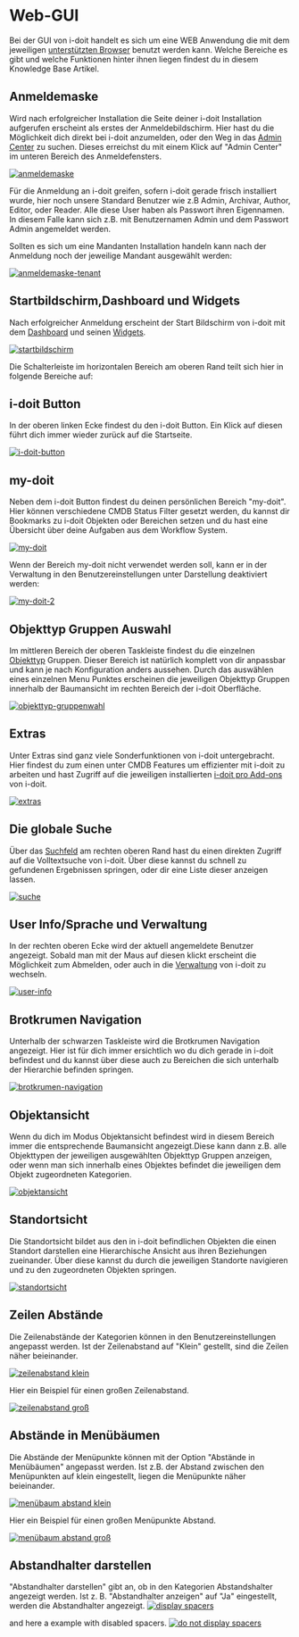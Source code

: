 # Web-GUI

Bei der GUI von i-doit handelt es sich um eine WEB Anwendung die mit dem jeweiligen [unterstützten Browser](../installation/systemvoraussetzungen.md) benutzt werden kann. Welche Bereiche es gibt und welche Funktionen hinter ihnen liegen findest du in diesem Knowledge Base Artikel.

## Anmeldemaske

Wird nach erfolgreicher Installation die Seite deiner i-doit Installation aufgerufen erscheint als erstes der Anmeldebildschirm. Hier hast du die Möglichkeit dich direkt bei i-doit anzumelden, oder den Weg in das [Admin Center](../administration/admin-center.md) zu suchen. Dieses erreichst du mit einem Klick auf "Admin Center" im unteren Bereich des Anmeldefensters.

[![anmeldemaske](../assets/images/de/grundlagen/web-gui/1-web-gui.png)](../assets/images/de/grundlagen/web-gui/1-web-gui.png)

Für die Anmeldung an i-doit greifen, sofern i-doit gerade frisch installiert wurde, hier noch unsere Standard Benutzer wie z.B Admin, Archivar, Author, Editor, oder Reader. Alle diese User haben als Passwort ihren Eigennamen. In diesem Falle kann sich z.B. mit Benutzernamen Admin und dem Passwort Admin angemeldet werden.

Sollten es sich um eine Mandanten Installation handeln kann nach der Anmeldung noch der jeweilige Mandant ausgewählt werden:

[![anmeldemaske-tenant](../assets/images/de/grundlagen/web-gui/2-web-gui.png)](../assets/images/de/grundlagen/web-gui/2-web-gui.png)

## Startbildschirm,Dashboard und Widgets

Nach erfolgreicher Anmeldung erscheint der Start Bildschirm von i-doit mit dem [Dashboard](dashboard-und-widgets.md) und seinen [Widgets](dashboard-und-widgets.md).

[![startbildschirm](../assets/images/de/grundlagen/web-gui/3-web-gui.png)](../assets/images/de/grundlagen/web-gui/3-web-gui.png)

Die Schalterleiste im horizontalen Bereich am oberen Rand teilt sich hier in folgende Bereiche auf:

## i-doit Button

In der oberen linken Ecke findest du den i-doit Button. Ein Klick auf diesen führt dich immer wieder zurück auf die Startseite.

[![i-doit-button](../assets/images/de/grundlagen/web-gui/4-web-gui.png)](../assets/images/de/grundlagen/web-gui/4-web-gui.png)

## my-doit

Neben dem i-doit Button findest du deinen persönlichen Bereich "my-doit". Hier können verschiedene CMDB Status Filter gesetzt werden, du kannst dir Bookmarks zu i-doit Objekten oder Bereichen setzen und du hast eine Übersicht über deine Aufgaben aus dem Workflow System.

[![my-doit](../assets/images/de/grundlagen/web-gui/5-web-gui.png)](../assets/images/de/grundlagen/web-gui/5-web-gui.png)

Wenn der Bereich my-doit nicht verwendet werden soll, kann er in der Verwaltung in den Benutzereinstellungen unter Darstellung deaktiviert werden:

[![my-doit-2](../assets/images/de/grundlagen/web-gui/6-web-gui.png)](../assets/images/de/grundlagen/web-gui/6-web-gui.png)

## Objekttyp Gruppen Auswahl

Im mittleren Bereich der oberen Taskleiste findest du die einzelnen [Objekttyp](zurodnung-von-kategorien-zu-objekttypen.md) Gruppen. Dieser Bereich ist natürlich komplett von dir anpassbar und kann je nach Konfiguration anders aussehen. Durch das auswählen eines einzelnen Menu Punktes erscheinen die jeweiligen Objekttyp Gruppen innerhalb der Baumansicht im rechten Bereich der i-doit Oberfläche.

[![objekttyp-gruppenwahl](../assets/images/de/grundlagen/web-gui/7-web-gui.png)](../assets/images/de/grundlagen/web-gui/7-web-gui.png)

## Extras

Unter Extras sind ganz viele Sonderfunktionen von i-doit untergebracht. Hier findest du zum einen unter CMDB Features um effizienter mit i-doit zu arbeiten und hast Zugriff auf die jeweiligen installierten [i-doit pro Add-ons](../i-doit-pro-add-ons/i-diary.md) von i-doit.

[![extras](../assets/images/de/grundlagen/web-gui/8-web-gui.png)](../assets/images/de/grundlagen/web-gui/8-web-gui.png)

## Die globale Suche

Über das [Suchfeld](../effizientes-dokumentieren/suche.md) am rechten oberen Rand hast du einen direkten Zugriff auf die Volltextsuche von i-doit. Über diese kannst du schnell zu gefundenen Ergebnissen springen, oder dir eine Liste dieser anzeigen lassen.

[![suche](../assets/images/de/grundlagen/web-gui/9-web-gui.png)](../assets/images/de/grundlagen/web-gui/9-web-gui.png)

## User Info/Sprache und Verwaltung

In der rechten oberen Ecke wird der aktuell angemeldete Benutzer angezeigt. Sobald man mit der Maus auf diesen klickt erscheint die Möglichkeit zum Abmelden, oder auch in die [Verwaltung](../administration/verwaltung/index.md) von i-doit zu wechseln.

[![user-info](../assets/images/de/grundlagen/web-gui/10-web-gui.png)](../assets/images/de/grundlagen/web-gui/10-web-gui.png)

## Brotkrumen Navigation

Unterhalb der schwarzen Taskleiste wird die Brotkrumen Navigation angezeigt. Hier ist für dich immer ersichtlich wo du dich gerade in i-doit befindest und du kannst über diese auch zu Bereichen die sich unterhalb der Hierarchie befinden springen.

[![brotkrumen-navigation](../assets/images/de/grundlagen/web-gui/11-web-gui.png)](../assets/images/de/grundlagen/web-gui/11-web-gui.png)

## Objektansicht

Wenn du dich im Modus Objektansicht befindest wird in diesem Bereich immer die entsprechende Baumansicht angezeigt.Diese kann dann z.B. alle Objekttypen der jeweiligen ausgewählten Objekttyp Gruppen anzeigen, oder wenn man sich innerhalb eines Objektes befindet die jeweiligen dem Objekt zugeordneten Kategorien.

[![objektansicht](../assets/images/de/grundlagen/web-gui/12-web-gui.png)](../assets/images/de/grundlagen/web-gui/12-web-gui.png)

## Standortsicht

Die Standortsicht bildet aus den in i-doit befindlichen Objekten die einen Standort darstellen eine Hierarchische Ansicht aus ihren Beziehungen zueinander. Über diese kannst du durch die jeweiligen Standorte navigieren und zu den zugeordneten Objekten springen.

[![standortsicht](../assets/images/de/grundlagen/web-gui/13-web-gui.png)](../assets/images/de/grundlagen/web-gui/13-web-gui.png)

## Zeilen Abstände

Die Zeilenabstände der Kategorien können in den Benutzereinstellungen angepasst werden.
Ist der Zeilenabstand auf "Klein" gestellt, sind die Zeilen näher beieinander.

[![zeilenabstand klein](../assets/images/de/grundlagen/web-gui/14-gui.png)](../assets/images/de/grundlagen/web-gui/14-gui.png)

Hier ein Beispiel für einen großen Zeilenabstand.

[![zeilenabstand groß](../assets/images/de/grundlagen/web-gui/15-gui.png)](../assets/images/de/grundlagen/web-gui/15-gui.png)

## Abstände in Menübäumen

Die Abstände der Menüpunkte können mit der Option "Abstände in Menübäumen" angepasst werden.
Ist z.B. der Abstand zwischen den Menüpunkten auf klein eingestellt, liegen die Menüpunkte näher beieinander.

[![menübaum abstand klein](../assets/images/de/grundlagen/web-gui/16-gui.png)](../assets/images/de/grundlagen/web-gui/16-gui.png)

Hier ein Beispiel für einen großen Menüpunkte Abstand.

[![menübaum abstand groß](../assets/images/de/grundlagen/web-gui/17-gui.png)](../assets/images/de/grundlagen/web-gui/17-gui.png)

## Abstandhalter darstellen

"Abstandhalter darstellen" gibt an, ob in den Kategorien Abstandshalter angezeigt werden.
Ist z. B. "Abstandhalter anzeigen" auf "Ja" eingestellt, werden die Abstandhalter angezeigt.
[![display spacers](../assets/images/en/basics/web-gui/16-gui.png)](../assets/images/en/basics/web-gui/16-gui.png)

and here a example with disabled spacers.
[![do not display spacers](../assets/images/en/basics/web-gui/17-gui.png)](../assets/images/en/basics/web-gui/17-gui.png)

